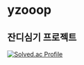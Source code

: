 # yzooop

## 잔디심기 프로젝트


[![Solved.ac Profile](http://mazassumnida.wtf/api/v2/generate_badge?boj=qkrduswn0404)](https://solved.ac/qkrduswn0404/)

